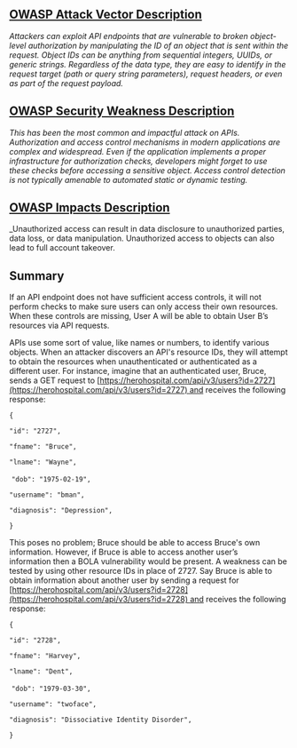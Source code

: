 ## [OWASP Attack Vector Description](https://owasp.org/API-Security/editions/2023/en/0xa1-broken-object-level-authorization/)

_Attackers can exploit API endpoints that are vulnerable to broken object-level authorization by manipulating the ID of an object that is sent within the request. Object IDs can be anything from sequential integers, UUIDs, or generic strings. Regardless of the data type, they are easy to identify in the request target (path or query string parameters), request headers, or even as part of the request payload._

## [OWASP Security Weakness Description](https://owasp.org/API-Security/editions/2023/en/0xa1-broken-object-level-authorization/)

_This has been the most common and impactful attack on APIs. Authorization and access control mechanisms in modern applications are complex and widespread. Even if the application implements a proper infrastructure for authorization checks, developers might forget to use these checks before accessing a sensitive object. Access control detection is not typically amenable to automated static or dynamic testing._

## [OWASP Impacts Description](https://owasp.org/API-Security/editions/2023/en/0xa1-broken-object-level-authorization/)

_Unauthorized access can result in data disclosure to unauthorized parties, data loss, or data manipulation. Unauthorized access to objects can also lead to full account takeover.


## Summary

If an API endpoint does not have sufficient access controls, it will not perform checks to make sure users can only access their own resources. When these controls are missing, User A will be able to obtain User B’s resources via API requests.

APIs use some sort of value, like names or numbers, to identify various objects. When an attacker discovers an API's resource IDs, they will attempt to obtain the resources when unauthenticated or authenticated as a different user. For instance, imagine that an authenticated user, Bruce, sends a GET request to [https://herohospital.com/api/v3/users?id=2727](https://herohospital.com/api/v3/users?id=2727) and receives the following response:

`{`

`"id": "2727",`

`"fname": "Bruce",`

`"lname": "Wayne",`

 `"dob": "1975-02-19",`

`"username": "bman",`

`"diagnosis": "Depression",`

`}`

This poses no problem; Bruce should be able to access Bruce's own information. However, if Bruce is able to access another user’s information then a BOLA vulnerability would be present. A weakness can be tested by using other resource IDs in place of 2727. Say Bruce is able to obtain information about another user by sending a request for [https://herohospital.com/api/v3/users?id=2728](https://herohospital.com/api/v3/users?id=2728) and receives the following response:

`{`

`"id": "2728",`

`"fname": "Harvey",`

`"lname": "Dent",`

 `"dob": "1979-03-30",`

`"username": "twoface",`

`"diagnosis": "Dissociative Identity Disorder",`

`}`


